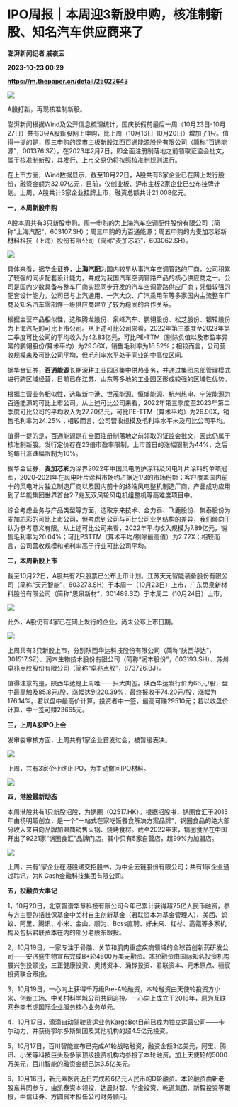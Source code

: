 # IPO周报｜本周迎3新股申购，核准制新股、知名汽车供应商来了
**澎湃新闻记者 戚夜云**

**2023-10-23 00:29**

**https://m.thepaper.cn/detail/25022643**

![](https://imagecloud.thepaper.cn/thepaper/image/275/215/728.jpg)

A股打新，再现核准制新股。

澎湃新闻根据Wind及公开信息梳理统计，国庆长假前最后一周（10月23日-10月27日）共有3只A股新股网上申购，比上周（10月16日-10月20日）增加了1只。值得一提的是，周三申购的深市主板新股江西百通能源股份有限公司（简称“百通能源”，001376.SZ），在2023年2月7日，即全面注册制落地之前领取证监会批文，属于核准制新股，其发行、上市交易仍将按照核准制规则进行。

在上市方面，Wind数据显示，截至10月22日，A股共有6家企业已在网上发行股份，融资金额为32.07亿元，目前，仅创业板、沪市主板2家企业已公布挂牌计划。上周，A股共计3家企业挂牌上市，融资总额共计21.008亿元。

**一，本周新股申购**

A股本周共有3只新股申购。周一申购的为上海汽车空调配件股份有限公司（简称“上海汽配”，603107.SH）；周三申购的为百通能源；周五申购的为麦加芯彩新材料科技（上海）股份有限公司（简称“麦加芯彩”，603062.SH）。

![](https://imagecloud.thepaper.cn/thepaper/image/275/184/803.png)

具体来看，据华金证券，**上海汽配**为国内较早从事汽车空调管路的厂商，公司积累了较强的同步配套设计能力，并成为我国汽车空调管路产品的核心供应商之一。公司是国内少数具备与整车厂商实现同步开发的汽车空调管路供应厂商；凭借较强的配套设计能力，公司已与上汽通用、一汽大众、广汽乘用车等多家国内主流整车厂商及知名汽车零部件一级供应商建立了较为稳固的合作关系。

根据主营产品相似性，选取腾龙股份、泉峰汽车、鹏翎股份、松芝股份、银轮股份为上海汽配的可比上市公司。从上述可比公司来看，2022年第三季度至2023年第二季度可比公司的平均收入为42.83亿元，可比PE-TTM（剔除负值以及市盈率异常的鹏翎股份/算术平均）为29.36X，销售毛利率为16.52%；相较而言，公司营收规模未及可比公司平均，但毛利率水平处于同业的中高位区间。

据华金证券，**百通能源**长期深耕工业园区集中供热业务，并通过集团总部管理模式进行跨区域经营，目前已在江苏、山东等多地的工业园区形成较强的区域性优势。

根据主营业务相似性，选取新中港、世茂能源、恒盛能源、杭州热电、宁波能源为百通能源的可比上市公司。从上述可比公司来看，2022年第三季度至2023年第二季度可比公司的平均收入为27.20亿元，可比PE-TTM（算术平均）为26.90X，销售毛利率为24.25%；相较而言，公司营收规模及毛利率水平未及可比公司平均。

值得一提的是，百通能源是在全面注册制落地之前领取的证监会批文，因此仍属于核准制新股。发行定价存在23倍市盈率限制，上市首日的涨幅限制为44%，之后的每日涨跌幅限制为10%。

据华金证券，**麦加芯彩**为涂界2022年中国风电防护涂料及风电叶片涂料的单项冠军，2020-2021年在风电叶片涂料市场约占据近1/3的市场份额；客户覆盖国内前十的风电叶片独立制造厂商以及国内前十的终端风电整机制造厂商，产品成功应用到了华能集团世界首台2.7兆瓦双风轮风电机组整机等高难度项目中。

综合考虑业务与产品类型等方面，选取东来技术、金力泰、飞鹿股份、集泰股份为麦加芯彩的可比上市公司，但考虑到公司与可比公司业务结构的差异，我们倾向于认为参考意义有限。从上述可比公司来看，2022年平均收入规模为7.89亿元，销售毛利率为20.04%；可比PSTTM（算术平均/剔除最高值）为2.72X；相较而言，公司营收规模和毛利率高于行业可比公司平均。

**二，本周新股上市**

截至10月22日，A股共有2只股票已公布上市计划。江苏天元智能装备股份有限公司（简称“天元智能”，603273.SH）于本周一（10月23日）上市，广东思泉新材料股份有限公司（简称“思泉新材”，301489.SZ）于本周二（10月24日）上市。

![](https://imagecloud.thepaper.cn/thepaper/image/275/184/804.png)

此外，A股仍有4家已在网上发行的企业，尚未公布上市日期。

![](https://imagecloud.thepaper.cn/thepaper/image/275/184/805.png)

上周共有3只新股上市，分别陕西华达科技股份有限公司（简称“陕西华达”，301517.SZ）、润本生物技术股份有限公司（简称“润本股份”，603193.SH）、苏州卓兆点胶股份有限公司（简称“卓兆点胶”，873726.BJ）。

值得注意的是，陕西华达是上周唯一一只大肉签。陕西华达发行价为66元/股，盘中最高触及85.8元/股，涨幅达到220.39%，最终报收于74.20元/股，涨幅为176.14%。若以盘中最高价计算，投资者中一签，最高可赚29510元；若以收盘价计算，中一签可赚23665元。

**三，上周A股IPO上会**

发审委审核方面，上周共有1家企业首发过会，被暂缓表决。

![](https://imagecloud.thepaper.cn/thepaper/image/275/184/806.png)

上周，共有3家企业终止IPO，为主动撤回IPO材料。

![](https://imagecloud.thepaper.cn/thepaper/image/275/184/807.png)

**四，港股最新动态**

本周港股共有1只新股招股，为锅圈（02517.HK）。根据招股书，锅圈食汇于2015年由杨明超创立，是一个“一站式在家吃饭餐食解决方案品牌”，锅圈食品的绝大部分收入来自向品牌加盟商销售火锅、烧烤食材。截至2022年末，锅圈食品在中国开出了9221家“锅圈食汇”品牌门店，其中只有5家自营店，超99%为加盟店。

![](https://imagecloud.thepaper.cn/thepaper/image/275/184/808.png)

上周，共有1家企业在港股递交招股书，为中企云链股份有限公司；共有1家企业通过聆讯，为K Cash金融科技集团有限公司。

**五，投融资大事记**

1，10月20日，北京智谱华章科技有限公司今年已累计获得超25亿人民币融资，参与方主要包括社保基金中关村自主创新基金（君联资本为基金管理人）、美团、蚂蚁、阿里、腾讯、小米、金山、顺为、Boss直聘、好未来、红杉、高瓴等多家机构及包括君联资本在内的部分老股东跟投。

2，10月19日，一家专注于骨骼、关节和肌肉重症疾病领域的全球首创新药研发公司——安济盛生物宣布完成B+轮4600万美元融资。本轮融资由国际知名投资机构晨兴创投领投，三正健康投资、奥博资本、涌铧投资、君联资本、元禾原点、骊宸投资联合跟投。

3，10月19日，一心向上获得千万级Pre-A轮融资，本轮融资由天使轮投资方小米、创新工场、中关村科学城公司共同追投。一心向上成立于2018年，原为互联网券商老虎国际企业服务核心业务单元。

4，10月17日，滴滴自动驾驶货运业务KargoBot目前已成为独立运营公司——卡尔动力，并获得鄂尔多斯集团及其他机构的超4.5亿元投资。

5，10月17日，百川智能宣布已完成A1轮战略融资，融资金额3亿美元，阿里、腾讯、小米等科技巨头及多家顶级投资机构均参投了本轮融资。加上天使轮的5000万美元，百川智能的融资金额已达3.5亿美元。

6，10月16日，新元素医药近日完成超6亿元人民币的D轮融资。本轮融资由新老股东共同参与，由凯泰资本领投，达晨财智、华金投资、乾道集团、新毅投资等跟投，中信证券、方圆资本担任公司财务顾问。